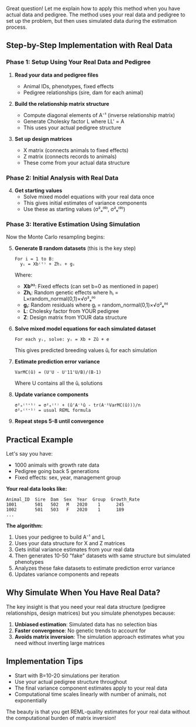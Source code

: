 Great question! Let me explain how to apply this method when you have actual data and pedigree. The method uses your real data and pedigree to set up the problem, but then uses simulated data during the estimation process.

## Step-by-Step Implementation with Real Data

### Phase 1: Setup Using Your Real Data and Pedigree

1. **Read your data and pedigree files**
   - Animal IDs, phenotypes, fixed effects
   - Pedigree relationships (sire, dam for each animal)

2. **Build the relationship matrix structure**
   - Compute diagonal elements of A⁻¹ (inverse relationship matrix)
   - Generate Cholesky factor L where LL' = A
   - This uses your actual pedigree structure

3. **Set up design matrices**
   - X matrix (connects animals to fixed effects)
   - Z matrix (connects records to animals)
   - These come from your actual data structure

### Phase 2: Initial Analysis with Real Data

4. **Get starting values**
   - Solve mixed model equations with your real data once
   - This gives initial estimates of variance components
   - Use these as starting values (σ²ₐ⁽⁰⁾, σ²ₑ⁽⁰⁾)

### Phase 3: Iterative Estimation Using Simulation

Now the Monte Carlo resampling begins:

5. **Generate B random datasets** (this is the key step)
   ```
   For i = 1 to B:
     yᵢ = Xb⁽ᵗ⁾ + Zhᵢ + gᵢ
   ```
   Where:
   - **Xb⁽ᵗ⁾**: Fixed effects (can set b=0 as mentioned in paper)
   - **Zhᵢ**: Random genetic effects where hᵢ = L×random_normal(0,1)×√σ²ₐ⁽ᵗ⁾
   - **gᵢ**: Random residuals where gᵢ = random_normal(0,1)×√σ²ₑ⁽ᵗ⁾
   - **L**: Cholesky factor from YOUR pedigree
   - **Z**: Design matrix from YOUR data structure

6. **Solve mixed model equations for each simulated dataset**
   ```
   For each yᵢ, solve: yᵢ = Xb + Zû + e
   ```
   This gives predicted breeding values ûᵢ for each simulation

7. **Estimate prediction error variance**
   ```
   VarMC(û) = (U'U - U'11'U/B)/(B-1)
   ```
   Where U contains all the ûᵢ solutions

8. **Update variance components**
   ```
   σ²ₐ⁽ᵗ⁺¹⁾ = σ²ₐ⁽ᵗ⁾ + (û'A⁻¹û - tr(A⁻¹VarMC(û)))/n
   σ²ₑ⁽ᵗ⁺¹⁾ = usual REML formula
   ```

9. **Repeat steps 5-8 until convergence**

## Practical Example

Let's say you have:
- 1000 animals with growth rate data
- Pedigree going back 5 generations
- Fixed effects: sex, year, management group

**Your real data looks like:**
```
Animal_ID  Sire  Dam  Sex  Year  Group  Growth_Rate
1001       501   502   M   2020    1      245
1002       501   503   F   2020    1      189
...
```

**The algorithm:**
1. Uses your pedigree to build A⁻¹ and L
2. Uses your data structure for X and Z matrices
3. Gets initial variance estimates from your real data
4. Then generates 10-50 "fake" datasets with same structure but simulated phenotypes
5. Analyzes these fake datasets to estimate prediction error variance
6. Updates variance components and repeats

## Why Simulate When You Have Real Data?

The key insight is that you need your real data structure (pedigree relationships, design matrices) but you simulate phenotypes because:

1. **Unbiased estimation**: Simulated data has no selection bias
2. **Faster convergence**: No genetic trends to account for
3. **Avoids matrix inversion**: The simulation approach estimates what you need without inverting large matrices

## Implementation Tips

- Start with B=10-20 simulations per iteration
- Use your actual pedigree structure throughout
- The final variance component estimates apply to your real data
- Computational time scales linearly with number of animals, not exponentially

The beauty is that you get REML-quality estimates for your real data without the computational burden of matrix inversion!